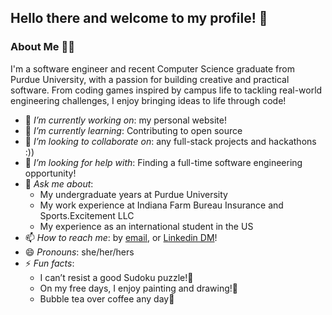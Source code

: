 ## Hello there and welcome to my profile! 👋

### About Me 👩🏻
I'm a software engineer and recent Computer Science graduate from Purdue University, with a passion for building creative and practical software. From coding games inspired by campus life to tackling real-world engineering challenges, I enjoy bringing ideas to life through code!

- 🔭 *I’m currently working on*: my personal website!
- 🌱 *I’m currently learning*: Contributing to open source
- 👯 *I’m looking to collaborate on*: any full-stack projects and hackathons :))
- 🤔 *I’m looking for help with*: Finding a full-time software engineering opportunity!
- 💬 *Ask me about*:
  - My undergraduate years at Purdue University
  - My work experience at Indiana Farm Bureau Insurance and Sports.Excitement LLC
  - My experience as an international student in the US
- 📫 *How to reach me*: by [email](mailto:anushka.nilangekar1@gmail.com), or [Linkedin DM](https://www.linkedin.com/in/anushka-nilangekar)!
- 😄 *Pronouns*: she/her/hers
- ⚡ *Fun facts*:
  - I can’t resist a good Sudoku puzzle!🧩
  - On my free days, I enjoy painting and drawing!🎨
  - Bubble tea over coffee any day🧋
